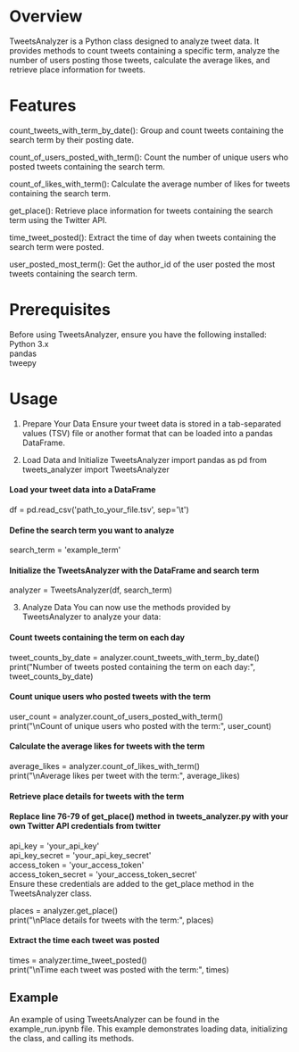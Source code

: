 # Overview

TweetsAnalyzer is a Python class designed to analyze tweet data. It provides methods to count tweets containing a specific term, analyze the number of users posting those tweets, calculate the average likes, and retrieve place information for tweets.

# Features

count_tweets_with_term_by_date(): Group and count tweets containing the search term by their posting date.

count_of_users_posted_with_term(): Count the number of unique users who posted tweets containing the search term.

count_of_likes_with_term(): Calculate the average number of likes for tweets containing the search term.

get_place(): Retrieve place information for tweets containing the search term using the Twitter API.

time_tweet_posted(): Extract the time of day when tweets containing the search term were posted.

user_posted_most_term(): Get the author_id of the user posted the most tweets containing the search term.

# Prerequisites

Before using TweetsAnalyzer, ensure you have the following installed: \
Python 3.x \
pandas \
tweepy 


# Usage
1. Prepare Your Data
Ensure your tweet data is stored in a tab-separated values (TSV) file or another format that can be loaded into a pandas DataFrame. 

2. Load Data and Initialize TweetsAnalyzer
import pandas as pd
from tweets_analyzer import TweetsAnalyzer

#### Load your tweet data into a DataFrame
df = pd.read_csv('path_to_your_file.tsv', sep='\t')

#### Define the search term you want to analyze
search_term = 'example_term'

#### Initialize the TweetsAnalyzer with the DataFrame and search term
analyzer = TweetsAnalyzer(df, search_term)

3. Analyze Data
You can now use the methods provided by TweetsAnalyzer to analyze your data:

#### Count tweets containing the term on each day
tweet_counts_by_date = analyzer.count_tweets_with_term_by_date()\
print("Number of tweets posted containing the term on each day:", tweet_counts_by_date)

#### Count unique users who posted tweets with the term
user_count = analyzer.count_of_users_posted_with_term()\
print("\nCount of unique users who posted with the term:", user_count)

#### Calculate the average likes for tweets with the term
average_likes = analyzer.count_of_likes_with_term()\
print("\nAverage likes per tweet with the term:", average_likes)

#### Retrieve place details for tweets with the term
#### Replace line 76-79 of get_place() method in tweets_analyzer.py with your own Twitter API credentials from twitter
api_key = 'your_api_key'\
api_key_secret = 'your_api_key_secret'\
access_token = 'your_access_token'\
access_token_secret = 'your_access_token_secret'\
Ensure these credentials are added to the get_place method in the TweetsAnalyzer class.

places = analyzer.get_place()\
print("\nPlace details for tweets with the term:", places)

#### Extract the time each tweet was posted
times = analyzer.time_tweet_posted()\
print("\nTime each tweet was posted with the term:", times)


## Example
An example of using TweetsAnalyzer can be found in the example_run.ipynb file. This example demonstrates loading data, initializing the class, and calling its methods.
